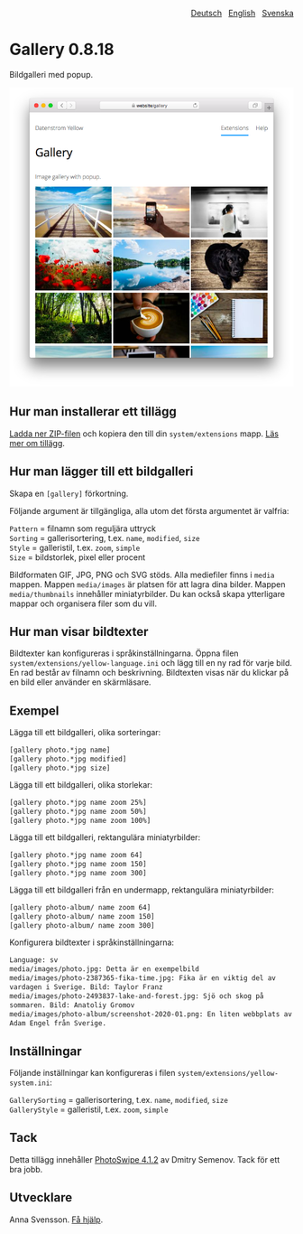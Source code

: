 <p align="right"><a href="README-de.md">Deutsch</a> &nbsp; <a href="README.md">English</a> &nbsp; <a href="README-sv.md">Svenska</a></p>

# Gallery 0.8.18

Bildgalleri med popup.

<p align="center"><img src="SCREENSHOT.png" alt="Skärmdump"></p>

## Hur man installerar ett tillägg

[Ladda ner ZIP-filen](https://github.com/annaesvensson/yellow-gallery/archive/refs/heads/main.zip) och kopiera den till din `system/extensions` mapp. [Läs mer om tillägg](https://github.com/annaesvensson/yellow-update/tree/main/README-sv.md).

## Hur man lägger till ett bildgalleri

Skapa en `[gallery]` förkortning.

Följande argument är tillgängliga, alla utom det första argumentet är valfria:

`Pattern` = filnamn som reguljära uttryck  
`Sorting` = gallerisortering, t.ex. `name`, `modified`, `size`  
`Style` = galleristil, t.ex. `zoom`, `simple`  
`Size` = bildstorlek, pixel eller procent  

Bildformaten GIF, JPG, PNG och SVG stöds. Alla mediefiler finns i `media` mappen.
Mappen `media/images` är platsen för att lagra dina bilder. Mappen `media/thumbnails` innehåller miniatyrbilder. Du kan också skapa ytterligare mappar och organisera filer som du vill.

## Hur man visar bildtexter

Bildtexter kan konfigureras i språkinställningarna. Öppna filen `system/extensions/yellow-language.ini` och lägg till en ny rad för varje bild. En rad består av filnamn och beskrivning. Bildtexten visas när du klickar på en bild eller använder en skärmläsare.

## Exempel

Lägga till ett bildgalleri, olika sorteringar:

    [gallery photo.*jpg name]
    [gallery photo.*jpg modified]
    [gallery photo.*jpg size]

Lägga till ett bildgalleri, olika storlekar:

    [gallery photo.*jpg name zoom 25%]
    [gallery photo.*jpg name zoom 50%]
    [gallery photo.*jpg name zoom 100%]

Lägga till ett bildgalleri, rektangulära miniatyrbilder:

    [gallery photo.*jpg name zoom 64]
    [gallery photo.*jpg name zoom 150]
    [gallery photo.*jpg name zoom 300]

Lägga till ett bildgalleri från en undermapp, rektangulära miniatyrbilder:

    [gallery photo-album/ name zoom 64]
    [gallery photo-album/ name zoom 150]
    [gallery photo-album/ name zoom 300]

Konfigurera bildtexter i språkinställningarna:

    Language: sv
    media/images/photo.jpg: Detta är en exempelbild
    media/images/photo-2387365-fika-time.jpg: Fika är en viktig del av vardagen i Sverige. Bild: Taylor Franz
    media/images/photo-2493837-lake-and-forest.jpg: Sjö och skog på sommaren. Bild: Anatoliy Gromov
    media/images/photo-album/screenshot-2020-01.png: En liten webbplats av Adam Engel från Sverige.

## Inställningar

Följande inställningar kan konfigureras i filen `system/extensions/yellow-system.ini`:

`GallerySorting` = gallerisortering, t.ex. `name`, `modified`, `size`  
`GalleryStyle` = galleristil, t.ex. `zoom`, `simple`  

## Tack

Detta tillägg innehåller [PhotoSwipe 4.1.2](https://github.com/dimsemenov/photoswipe) av Dmitry Semenov. Tack för ett bra jobb.

## Utvecklare

Anna Svensson. [Få hjälp](https://datenstrom.se/sv/yellow/help/).
